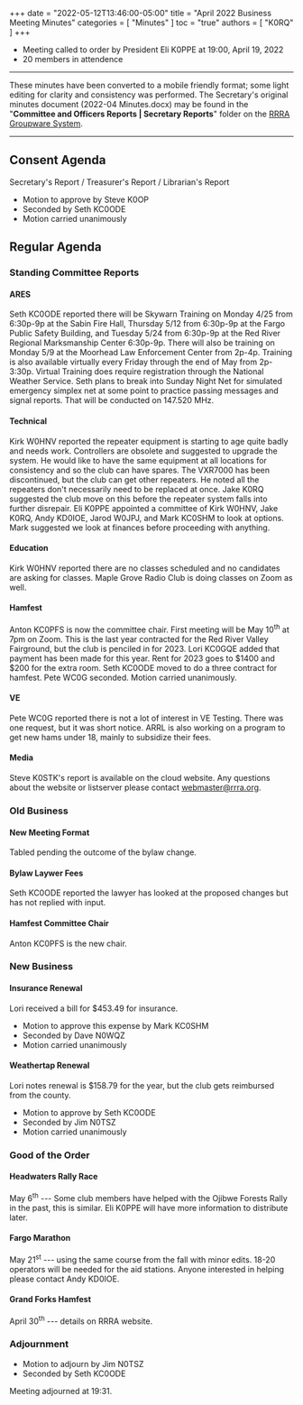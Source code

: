 +++
date = "2022-05-12T13:46:00-05:00"
title = "April 2022 Business Meeting Minutes"
categories = [ "Minutes" ]
toc = "true"
authors = [ "K0RQ" ]
+++
* Meeting called to order by President Eli K0PPE at 19:00, April 19, 2022
* 20 members in attendence

<!--more-->

---

These minutes have been converted to a mobile friendly format; some light
editing for clarity and consistency was performed. The Secretary's original
minutes document (2022-04 Minutes.docx) may be found in the
"**Committee and Officers Reports | Secretary Reports**" folder on the
[RRRA Groupware System](https://cloud.rrra.org/). 

---

## Consent Agenda 

Secretary's Report / Treasurer's Report / Librarian's Report

* Motion to approve by Steve K0OP
* Seconded by Seth KC0ODE
* Motion carried unanimously

## Regular Agenda

### Standing Committee Reports 

#### ARES

Seth KC0ODE reported there will be Skywarn Training on Monday 4/25
from 6:30p-9p at the Sabin Fire Hall, Thursday 5/12 from 6:30p-9p at
the Fargo Public Safety Building, and Tuesday 5/24 from 6:30p-9p at
the Red River Regional Marksmanship Center 6:30p-9p. There will also
be training on Monday 5/9 at the Moorhead Law Enforcement Center from
2p-4p. Training is also available virtually every Friday through the end
of May from 2p-3:30p. Virtual Training does require registration through
the National Weather Service. Seth plans to break into Sunday Night Net
for simulated emergency simplex net at some point to practice passing
messages and signal reports. That will be conducted on 147.520 MHz.

#### Technical

Kirk W0HNV reported the repeater equipment is starting to age quite
badly and needs work. Controllers are obsolete and suggested to upgrade
the system. He would like to have the same equipment at all locations
for consistency and so the club can have spares. The VXR7000 has been
discontinued, but the club can get other repeaters. He noted all the
repeaters don't necessarily need to be replaced at once. Jake K0RQ
suggested the club move on this before the repeater system falls into
further disrepair. Eli K0PPE appointed a committee of Kirk W0HNV, Jake
K0RQ, Andy KD0IOE, Jarod W0JPJ, and Mark KC0SHM to look at options. Mark
suggested we look at finances before proceeding with anything.

#### Education

Kirk W0HNV reported there are no classes scheduled and no candidates are
asking for classes. Maple Grove Radio Club is doing classes on Zoom as
well.

#### Hamfest

Anton KC0PFS is now the committee chair. First meeting will be May
10<sup>th</sup> at 7pm on Zoom. This is the last year contracted for the Red
River Valley Fairground, but the club is penciled in for 2023. Lori
KC0GQE added that payment has been made for this year. Rent for 2023
goes to \$1400 and \$200 for the extra room. Seth KC0ODE moved to
do a three contract for hamfest. Pete WC0G seconded. Motion carried
unanimously.

#### VE

Pete WC0G reported there is not a lot of interest in VE Testing. There
was one request, but it was short notice. ARRL is also working on a
program to get new hams under 18, mainly to subsidize their fees.

#### Media

Steve K0STK's report is available on the cloud website. Any questions
about the website or listserver please contact webmaster@rrra.org.

### Old Business

#### New Meeting Format

Tabled pending the outcome of the bylaw change.

#### Bylaw Laywer Fees

Seth KC0ODE reported the lawyer has looked at the proposed changes but
has not replied with input.

#### Hamfest Committee Chair

Anton KC0PFS is the new chair.

### New Business

#### Insurance Renewal

Lori received a bill for \$453.49 for insurance.

* Motion to approve this expense by Mark KC0SHM
* Seconded by Dave N0WQZ
* Motion carried unanimously

#### Weathertap Renewal

Lori notes renewal is \$158.79 for the year, but the club gets
reimbursed from the county. 

* Motion to approve by Seth KC0ODE
* Seconded by Jim N0TSZ
* Motion carried unanimously

### Good of the Order

#### Headwaters Rally Race

May 6<sup>th</sup> --- Some club members have helped with the Ojibwe Forests
Rally in the past, this is similar. Eli K0PPE will have more information
to distribute later.

#### Fargo Marathon

May 21<sup>st</sup> --- using the same course from the fall with minor edits.
18-20 operators will be needed for the aid stations. Anyone interested
in helping please contact Andy KD0IOE.

#### Grand Forks Hamfest

April 30<sup>th</sup> --- details on RRRA website.

### Adjournment

* Motion to adjourn by Jim N0TSZ
* Seconded by Seth KC0ODE

Meeting adjourned at 19:31.
